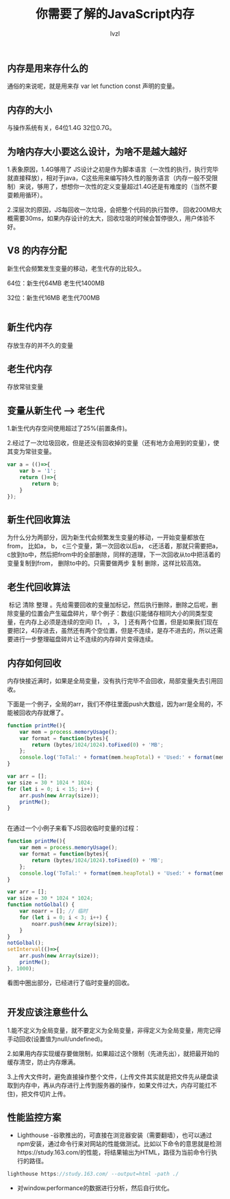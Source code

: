 ﻿---
title: 你需要了解的JavaScript内存
author: lvzl
---


## 内存是用来存什么的

通俗的来说呢，就是用来存 var let function const 声明的变量。

## 内存的大小

与操作系统有关，64位1.4G   32位0.7G。

## 为啥内存大小要这么设计，为啥不是越大越好

1.表象原因，1.4G够用了 JS设计之初是作为脚本语言（一次性的执行，执行完毕就直接释放），相对于java，C这些用来编写持久性的服务语言（内存一般不受限制）来说，够用了，想想你一次性的定义变量超过1.4G还是有难度的（当然不要耍赖用循环）。

2.深层次的原因，JS每回收一次垃圾，会把整个代码的执行暂停， 回收200MB大概需要30ms，如果内存设计的太大，回收垃圾的时候会暂停很久，用户体验不好。

## V8 的内存分配

新生代会频繁发生变量的移动，老生代存的比较久。

64位：新生代64MB  老生代1400MB

32位：新生代16MB  老生代700MB

<img :src="$withBase('/assets/img/v8_memory.png')"></img>



## 新生代内存

存放生存的并不久的变量

## 老生代内存

存放常驻变量

## 变量从新生代 --> 老生代

1.新生代内存空间使用超过了25%(前置条件)。

2.经过了一次垃圾回收，但是还没有回收掉的变量（还有地方会用到的变量），使其变为常驻变量。

```js
var a = (()=>{
    var b = '1';
    return ()=>{
        return b;
    }
});
```

## 新生代回收算法

​        为什么分为两部分，因为新生代会频繁发生变量的移动，一开始变量都放在from， 比如a， b， c三个变量，第一次回收以后a， c还活着，那就只需要把a， c放到to中，然后把from中的全部删除，同样的道理，下一次回收从to中把活着的变量复制到from， 删除to中的。只需要做两步 复制 删除，这样比较高效。

## 老生代回收算法

​       标记 清除 整理 。先给需要回收的变量加标记，然后执行删除，删除之后呢，删除变量的位置会产生磁盘碎片，举个例子：数组(只能储存相同大小的同类型变量，在内存上必须是连续的空间)  [1， ，3， ] 还有两个位置，但是如果我们现在要把[2，4]存进去，虽然还有两个空位置，但是不连续，是存不进去的，所以还需要进行一步整理磁盘碎片让不连续的内存碎片变得连续。

## 内存如何回收

内存快接近满时，如果是全局变量，没有执行完毕不会回收，局部变量失去引用回收。

下面是一个例子，全局的arr，我们不停往里面push大数组，因为arr是全局的，不能被回收内存就爆了。

```js
function printMe(){
    var mem = process.memoryUsage();
    var format = function(bytes){
        return (bytes/1024/1024).toFixed(0) + 'MB';
    };
    console.log('ToTal:' + format(mem.heapTotal) + 'Used:' + format(mem.heapUsed));
}

var arr = [];
var size = 30 * 1024 * 1024;
for (let i = 0; i < 15; i++) {
    arr.push(new Array(size));
    printMe();
}
```

<img :src="$withBase('/assets/img/image-20210108111222746.png')"></img>


在通过一个小例子来看下JS回收临时变量的过程：

```js
function printMe(){
    var mem = process.memoryUsage();
    var format = function(bytes){
        return (bytes/1024/1024).toFixed(0) + 'MB';
    };
    console.log('ToTal:' + format(mem.heapTotal) + 'Used:' + format(mem.heapUsed));
}

var arr = [];
var size = 30 * 1024 * 1024;
function notGolbal() {
    var noarr = []; // 临时
    for (let i = 0; i < 3; i++) {
        noarr.push(new Array(size));
    }
}
notGolbal();
setInterval(()=>{
    arr.push(new Array(size));
    printMe();
}, 1000);
```

看图中圈出部分，已经进行了临时变量的回收。

<img :src="$withBase('/assets/img/image-20210108112442102.png')"></img>


## 开发应该注意些什么

1.能不定义为全局变量，就不要定义为全局变量，非得定义为全局变量，用完记得手动回收(设置值为null/undefined)。

2.如果用内存实现缓存要做限制，如果超过这个限制（先进先出），就把最开始的缓存清空，防止内存爆满。

3.上传大文件时，避免直接操作整个文件，(上传文件其实就是把文件先从硬盘读取到内存中，再从内存进行上传到服务器的操作，如果文件过大，内存可能扛不住)，把文件切片上传。

## 性能监控方案

- Lighthouse -谷歌推出的，可直接在浏览器安装（需要翻墙），也可以通过npm安装，通过命令行来对网站的性能做测试。比如以下命令的意思就是检测https://study.163.com/的性能，将结果输出为HTML，路径为当前命令行执行的路径。

```js
lighthouse https://study.163.com/ --output=html -path ./
```

- 对window.performance的数据进行分析，然后自行优化。

